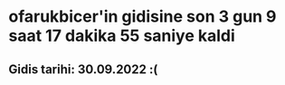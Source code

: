 # ofarukbicer'in gidisine son 3 gun 9 saat 17 dakika 55 saniye kaldi

## Gidis tarihi: 30.09.2022 :(